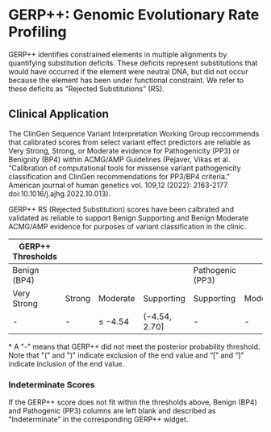 # GERP++: Genomic Evolutionary Rate Profiling
GERP++ identifies constrained elements in multiple alignments by quantifying substitution deficits. These deficits represent substitutions that would have occurred if the element were neutral DNA, but did not occur because the element has been under functional constraint. We refer to these deficits as "Rejected Substitutions" (RS).

## Clinical Application

The ClinGen Sequence Variant Interpretation Working Group reccommends that calibrated scores from select variant effect predictors are reliable as Very Strong, Strong, or Moderate evidence for Pathogenicity (PP3) or Benignity (BP4) within ACMG/AMP Guidelines (Pejaver, Vikas et al. “Calibration of computational tools for missense variant pathogenicity classification and ClinGen recommendations for PP3/BP4 criteria.” American journal of human genetics vol. 109,12 (2022): 2163-2177. doi:10.1016/j.ajhg.2022.10.013).

GERP++ RS (Rejected Substitution) scores have been calbrated and validated as reliable to support Benign Supporting and Benign Moderate ACMG/AMP evidence for purposes of variant classification in the clinic.

| GERP++ Thresholds |                 |                |                |                |                |                |                |                |
|--------------|-----------------|----------------|----------------|----------------|----------------|----------------|----------------|----------------|
| Benign (BP4) |||| Pathogenic (PP3)|
|Very Strong   |Strong      |Moderate     |Supporting   |Supporting   |Moderate     |Strong      |Very Strong   |
|-|-|	≤ −4.54|	(−4.54, 2.70]|-|-|-|   -   |

\* A "-" means that GERP++ did not meet the posterior probability threshold. Note that "(" and ")" indicate exclusion of the end value and “[” and “]” indicate inclusion of the end value.

### Indeterminate Scores

If the GERP++ score does not fit within the thresholds above, Benign (BP4) and Pathogenic (PP3) columns are left blank and described as "Indeterminate" in the corresponding GERP++ widget.